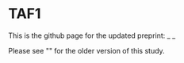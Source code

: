 # TAF1
This is the github page for the updated preprint: 
_ _
 
Please see "" for the older version of this study. 
